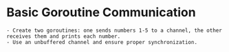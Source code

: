# Basic Goroutine Communication

    - Create two goroutines: one sends numbers 1-5 to a channel, the other receives them and prints each number.
    - Use an unbuffered channel and ensure proper synchronization.